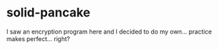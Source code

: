 # solid-pancake
I saw an encryption program here and I decided to do my own... practice makes perfect... right?
